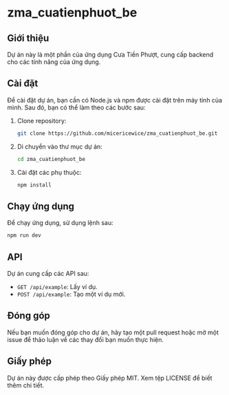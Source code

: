 # zma_cuatienphuot_be 

## Giới thiệu

Dự án này là một phần của ứng dụng Cưa Tiền Phượt, cung cấp backend cho các tính năng của ứng dụng.

## Cài đặt

Để cài đặt dự án, bạn cần có Node.js và npm được cài đặt trên máy tính của mình. Sau đó, bạn có thể làm theo các bước sau:

1. Clone repository:

   ```bash
   git clone https://github.com/micericewice/zma_cuatienphuot_be.git
   ```

2. Di chuyển vào thư mục dự án:

   ```bash
   cd zma_cuatienphuot_be
   ```

3. Cài đặt các phụ thuộc:
   ```bash
   npm install
   ```

## Chạy ứng dụng

Để chạy ứng dụng, sử dụng lệnh sau:

```bash
npm run dev
```

## API

Dự án cung cấp các API sau:

- `GET /api/example`: Lấy ví dụ.
- `POST /api/example`: Tạo một ví dụ mới.

## Đóng góp

Nếu bạn muốn đóng góp cho dự án, hãy tạo một pull request hoặc mở một issue để thảo luận về các thay đổi bạn muốn thực hiện.

## Giấy phép

Dự án này được cấp phép theo Giấy phép MIT. Xem tệp LICENSE để biết thêm chi tiết.
